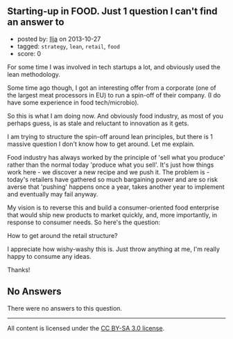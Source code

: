 ## Starting-up in FOOD. Just 1 question I can't find an answer to

- posted by: [Ilja](https://stackexchange.com/users/-1/28463-ilja) on 2013-10-27
- tagged: `strategy`, `lean`, `retail`, `food`
- score: 0

<p>For some time I was involved in tech startups a lot, and obviously used the lean methodology. </p>

<p>Some time ago though, I got an interesting offer from a corporate (one of the largest meat processors in EU) to run a spin-off of their company. (I do have some experience in food tech/microbio).</p>

<p>So this is what I am doing now. And obviously food industry, as most of you perhaps guess, is as stale and reluctant to innovation as it gets. </p>

<p>I am trying to structure the spin-off around lean principles, but there is 1 massive question I don't know how to get around. Let me explain.</p>

<p>Food industry has always worked by the principle of 'sell what you produce' rather than the normal today 'produce what you sell'. It's just how things work here - we discover a new recipe and we push it. The problem is - today's retailers have gathered so much bargaining power and are so risk averse that 'pushing' happens once a year, takes another year to implement and eventually may fail anyway.</p>

<p>My vision is to reverse this and build a consumer-oriented food enterprise that would ship new products to market quickly, and, more importantly, in response to consumer needs. So here's the question:</p>

<p>How to get around the retail structure?</p>

<p>I appreciate how wishy-washy this is. Just throw anything at me, I'm really happy to consume any ideas.</p>

<p>Thanks!</p>


## No Answers

There were no answers to this question.


---

All content is licensed under the [CC BY-SA 3.0 license](https://creativecommons.org/licenses/by-sa/3.0/).
